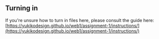 ## Turning in
If you're unsure how to turn in files here, please consult the guide here: [https://yukikodesign.github.io/web1/assignment-1/instructions/](https://yukikodesign.github.io/web1/assignment-1/instructions/)